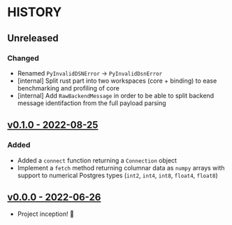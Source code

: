 # HISTORY

## Unreleased

### Changed

- Renamed `PyInvalidDSNError` -> `PyInvalidDsnError`
- [internal] Split rust part into two workspaces (core + binding) to ease benchmarking and profiling of core
- [internal] Add `RawBackendMessage` in order to be able to split backend message identifaction from the full payload parsing

## [v0.1.0 - 2022-08-25](https://github.com/se7entyse7en/semver/compare/v0.0.0...v0.1.0)

### Added

- Added a `connect` function returning a `Connection` object
- Implement a `fetch` method returning columnar data as `numpy` arrays with support to numerical Postgres types (`int2`, `int4`, `int8`, `float4`, `float8`)

## [v0.0.0 - 2022-06-26](https://github.com/se7entyse7en/ohmyfpg/compare/95f47c4cee38fad74a969ec34e5169c6e4e23c38...v0.0.0)

- Project inception! :tada:
